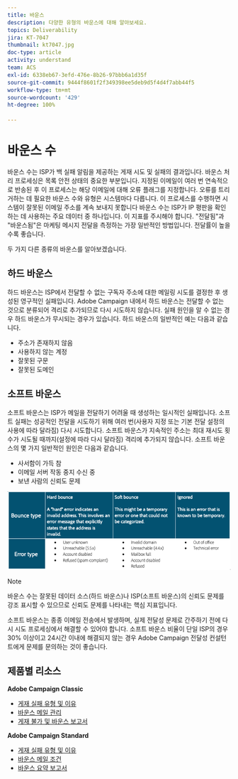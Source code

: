 ```yaml
---
title: 바운스
description: 다양한 유형의 바운스에 대해 알아보세요.
topics: Deliverability
jira: KT-7047
thumbnail: kt7047.jpg
doc-type: article
activity: understand
team: ACS
exl-id: 6338eb67-3efd-476e-8b26-97bbb6a1d35f
source-git-commit: 9444f8601f2f349398ee5deb9d5f4d4f7abb44f5
workflow-type: tm+mt
source-wordcount: '429'
ht-degree: 100%

---
```


# 바운스 수

바운스 수는 ISP가 백 실패 알림을 제공하는 게재 시도 및 실패의 결과입니다. 바운스 처리 프로세싱은 목록 안전 상태의 중요한 부분입니다. 지정된 이메일이 여러 번 연속적으로 반송된 후 이 프로세스는 해당 이메일에 대해 오류 플래그를 지정합니다. 오류를 트리거하는 데 필요한 바운스 수와 유형은 시스템마다 다릅니다. 이 프로세스를 수행하면 시스템이 잘못된 이메일 주소를 계속 보내지 못합니다 바운스 수는 ISP가 IP 평판을 확인하는 데 사용하는 주요 데이터 중 하나입니다. 이 지표를 주시해야 합니다. &quot;전달됨&quot;과 &quot;바운스됨&quot;은 마케팅 메시지 전달을 측정하는 가장 일반적인 방법입니다. 전달률이 높을수록 좋습니다.

두 가지 다른 종류의 바운스를 알아보겠습니다.

## 하드 바운스

하드 바운스는 ISP에서 전달할 수 없는 구독자 주소에 대한 메일링 시도를 결정한 후 생성된 영구적인 실패입니다. Adobe Campaign 내에서 하드 바운스는 전달할 수 없는 것으로 분류되어 격리로 추가되므로 다시 시도하지 않습니다. 실패 원인을 알 수 없는 경우 하드 바운스가 무시되는 경우가 있습니다.
하드 바운스의 일반적인 예는 다음과 같습니다.

* 주소가 존재하지 않음
* 사용하지 않는 계정
* 잘못된 구문
* 잘못된 도메인

## 소프트 바운스

소프트 바운스는 ISP가 메일을 전달하기 어려울 때 생성하는 일시적인 실패입니다. 소프트 실패는 성공적인 전달을 시도하기 위해 여러 번(사용자 지정 또는 기본 전달 설정의 사용에 따라 달라짐) 다시 시도합니다. 소프트 바운스가 지속적인 주소는 최대 재시도 횟수가 시도될 때까지(설정에 따라 다시 달라짐) 격리에 추가되지 않습니다. 소프트 바운스의 몇 가지 일반적인 원인은 다음과 같습니다.

* 사서함이 가득 참
* 이메일 서버 작동 중지 수신 중
* 보낸 사람의 신뢰도 문제

![바운스 유형](../assets/bounce-types.png)

>[!NOTE]
>
>바운스 수는 잘못된 데이터 소스(하드 바운스)나 ISP(소프트 바운스)의 신뢰도 문제를 강조 표시할 수 있으므로 신뢰도 문제를 나타내는 핵심 지표입니다.
>
>소프트 바운스는 종종 이메일 전송에서 발생하며, 실제 전달성 문제로 간주하기 전에 다시 시도 프로세싱에서 해결할 수 있어야 합니다. 소프트 바운스 비율이 단일 ISP의 경우 30% 이상이고 24시간 이내에 해결되지 않는 경우 Adobe Campaign 전달성 컨설턴트에게 문제를 문의하는 것이 좋습니다.

## 제품별 리소스

**Adobe Campaign Classic**

* [게재 실패 유형 및 이유](https://experienceleague.adobe.com/docs/campaign-classic/using/sending-messages/monitoring-deliveries/understanding-delivery-failures.html?lang=ko#delivery-failure-types-and-reasons)
* [바운스 메일 관리](https://experienceleague.adobe.com/docs/campaign-classic/using/sending-messages/monitoring-deliveries/understanding-delivery-failures.html?lang=ko#bounce-mail-management)
* [게재 불가 및 바운스 보고서](https://experienceleague.adobe.com/docs/campaign-classic/using/reporting/reports-on-deliveries/global-reports.html?lang=ko#non-deliverables-and-bounces)

**Adobe Campaign Standard**

* [게재 실패 유형 및 이유](https://experienceleague.adobe.com/docs/campaign-standard/using/testing-and-sending/monitoring-messages/understanding-delivery-failures.html?lang=ko#delivery-failure-types-and-reasons)
* [바운스 메일 조건](https://experienceleague.adobe.com/docs/campaign-standard/using/testing-and-sending/monitoring-messages/understanding-delivery-failures.html?lang=ko#bounce-mail-qualification)
* [바운스 요약 보고서](https://experienceleague.adobe.com/docs/campaign-standard/using/reporting/list-of-reports/bounce-summary.html?lang=ko#reporting)

